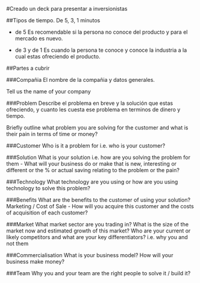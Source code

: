 #Creado un deck para presentar a inversionistas

##Tipos de tiempo.
De 5, 3, 1 minutos

- de 5 
Es recomendable si la persona no conoce del producto y para el mercado es nuevo.

- de 3 y de 1
Es cuando la persona te conoce y conoce la industria a la cual estas ofreciendo el producto.


##Partes a cubrir

###Compañia
El nombre de la compañia y datos generales.

Tell us the name of your company

###Problem
Describe el problema en breve y la solución que estas ofreciendo, y cuanto les cuesta ese problema en terminos de dinero y tiempo.

Briefly outline what problem you are solving for the customer and what is their pain in terms of time or money?

###Customer
Who is it a problem for i.e. who is your customer?



###Solution
What is your solution i.e. how are you solving the problem for them - What will your business do or make that is new, interesting or different or the % or actual saving relating to the problem or the pain?

###Technology
What technology are you using or how are you using technology to solve this problem?

###Benefits
What are the benefits to the customer of using your solution? Marketing / Cost of Sale - How will you acquire this customer and the costs of acquisition of each customer?

###Market
What market sector are you trading in? What is the size of the market now and estimated growth of this market? Who are your current or likely competitors and what are your key differentiators? i.e. why you and not them

###Commercialisation
What is your business model? How will your business make money?

###Team
Why you and your team are the right people to solve it / build it?
